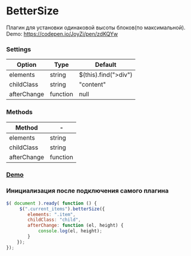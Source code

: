 # BetterSize

Плагин для установки одинаковой высоты блоков(по максимальной). Demo: https://codepen.io/JoyZi/pen/zdKQYw

### Settings

Option | Type | Default 
------ | ---- | ------- 
elements | string | $(this).find(">div") 
childClass | string | "content"
afterChange | function | null

### Methods

Method | -
------ | ---- 
elements | string | $(this).find(">div") 
childClass | string | "content"
afterChange | function | null

### [Demo](https://codepen.io/JoyZi/pen/zdKQYw)

### Инициализация после подключения самого плагина

```javascript
$( document ).ready( function () {
     $(".current_items").betterSize({
        elements: ".item",
        childClass: "child",
        afterChange: function (el, height) {
            console.log(el, height);
        }
    });
});
```
